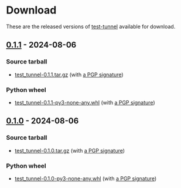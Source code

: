 <!--
SPDX-FileCopyrightText: Peter Pentchev <roam@ringlet.net>
SPDX-License-Identifier: BSD-2-Clause
-->

# Download

These are the released versions of [test-tunnel](index.md) available for download.

## [0.1.1] - 2024-08-06

### Source tarball

- [test_tunnel-0.1.1.tar.gz](https://devel.ringlet.net/files/net/test-tunnel/test_tunnel-0.1.1.tar.gz)
  (with [a PGP signature](https://devel.ringlet.net/files/net/test-tunnel/test_tunnel-0.1.1.tar.gz.asc))

### Python wheel

- [test_tunnel-0.1.1-py3-none-any.whl](https://devel.ringlet.net/files/net/test-tunnel/test_tunnel-0.1.1-py3-none-any.whl)
  (with [a PGP signature](https://devel.ringlet.net/files/net/test-tunnel/test_tunnel-0.1.1-py3-none-any.whl.asc))

## [0.1.0] - 2024-08-06

### Source tarball

- [test_tunnel-0.1.0.tar.gz](https://devel.ringlet.net/files/net/test-tunnel/test_tunnel-0.1.0.tar.gz)
  (with [a PGP signature](https://devel.ringlet.net/files/net/test-tunnel/test_tunnel-0.1.0.tar.gz.asc))

### Python wheel

- [test_tunnel-0.1.0-py3-none-any.whl](https://devel.ringlet.net/files/net/test-tunnel/test_tunnel-0.1.0-py3-none-any.whl)
  (with [a PGP signature](https://devel.ringlet.net/files/net/test-tunnel/test_tunnel-0.1.0-py3-none-any.whl.asc))

[0.1.1]: https://gitlab.com/ppentchev/test-tunnel/-/tags/release%2F0.1.1
[0.1.0]: https://gitlab.com/ppentchev/test-tunnel/-/tags/release%2F0.1.0
